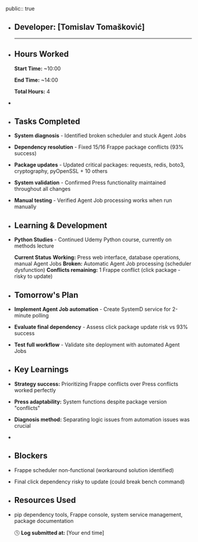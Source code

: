 public:: true

- ## Developer: [Tomislav Tomašković]
  
  ---
- ## **Hours Worked**
  
  **Start Time:** ~10:00
  
  **End Time:** ~14:00
  
  **Total Hours:** 4
-
- ## **Tasks Completed**
- **System diagnosis** - Identified broken scheduler and stuck Agent Jobs
- **Dependency resolution** - Fixed 15/16 Frappe package conflicts (93% success)
- **Package updates** - Updated critical packages: requests, redis, boto3, cryptography, pyOpenSSL + 10 others
- **System validation** - Confirmed Press functionality maintained throughout all changes
- **Manual testing** - Verified Agent Job processing works when run manually
- ## **Learning & Development**
- **Python Studies** - Continued Udemy Python course, currently on methods lecture
  
  **Current Status**
  **Working:** Press web interface, database operations, manual Agent Jobs
  **Broken:** Automatic Agent Job processing (scheduler dysfunction)
  **Conflicts remaining:** 1 Frappe conflict (click package - risky to update)
- ## **Tomorrow's Plan**
- **Implement Agent Job automation** - Create SystemD service for 2-minute polling
- **Evaluate final dependency** - Assess click package update risk vs 93% success
- **Test full workflow** - Validate site deployment with automated Agent Jobs
- ## **Key Learnings**
- **Strategy success:** Prioritizing Frappe conflicts over Press conflicts worked perfectly
- **Press adaptability:** System functions despite package version "conflicts"
- **Diagnosis method:** Separating logic issues from automation issues was crucial
-
- ## **Blockers**
- Frappe scheduler non-functional (workaround solution identified)
- Final click dependency risky to update (could break bench command)
- ## **Resources Used**
- pip dependency tools, Frappe console, system service management, package documentation
  
  🕓 **Log submitted at:** [Your end time]